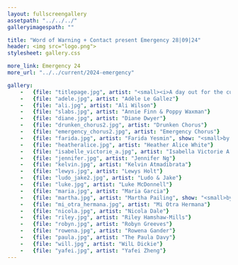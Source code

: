 ```yaml
---
layout: fullscreengallery
assetpath: "../../../"
galleryimagespath: ""

title: "Word of Warning + Contact present Emergency 28|09|24"
header: <img src="logo.png">
stylesheet: gallery.css

more_link: Emergency 24
more_url: "../../current/2024-emergency"

gallery:
    -   {file: "titlepage.jpg", artist: "<small><i>A day out for the curious at Contact, Sat 28 Sep 2024</i></small> · Shannon Mulvey"}
    -   {file: "adele.jpg", artist: "Adèle Le Gallez"}
    -   {file: "ali.jpg", artist: "Ali Wilson"} 
    -   {file: "slabs.jpg", artist: "Annie Finn & Poppy Waxman"}
    -   {file: "diane.jpg", artist: "Diane Dwyer"} 
    -   {file: "drunken_chorus2.jpg", artist: "Drunken Chorus"}
    -   {file: "emergency_chorus2.jpg", artist: "Emergency Chorus"} 
    -   {file: "farida.jpg", artist: "Farida Yesmin", show: "<small>by Giulia Casalini</small>"}
    -   {file: "heatheralice.jpg", artist: "Heather Alice White"}
    -   {file: "isabelle_victorie_a.jpg", artist: "Isabella Victorie A."}
    -   {file: "jennifer.jpg", artist: "Jennifer Ng"}
    -   {file: "kelvin.jpg", artist: "Kelvin Atmadibrata"}
    -   {file: "lewys.jpg", artist: "Lewys Holt"}
    -   {file: "ludo_jake2.jpg", artist: "Ludo & Jake"}
    -   {file: "luke.jpg", artist: "Luke McDonnell"}
    -   {file: "maria.jpg", artist: "Maria Garcia"}
    -   {file: "martha.jpg", artist: "Martha Pailing", show: "<small>by Garry Cook</small>"}
    -   {file: "mi_otra_hermana.jpg", artist: "Mi Otra Hermana"}
    -   {file: "nicola.jpg", artist: "Nicola Dale"}
    -   {file: "riley.jpg", artist: "Riley Hamshaw-Mills"}
    -   {file: "robyn.jpg", artist: "Robyn Greeves"}
    -   {file: "rowena.jpg", artist: "Rowena Gander"}
    -   {file: "paula.jpg", artist: "The Paula Davy"}
    -   {file: "will.jpg", artist: "WilL Dickie"} 
    -   {file: "yafei.jpg", artist: "Yafei Zheng"}
---
```

